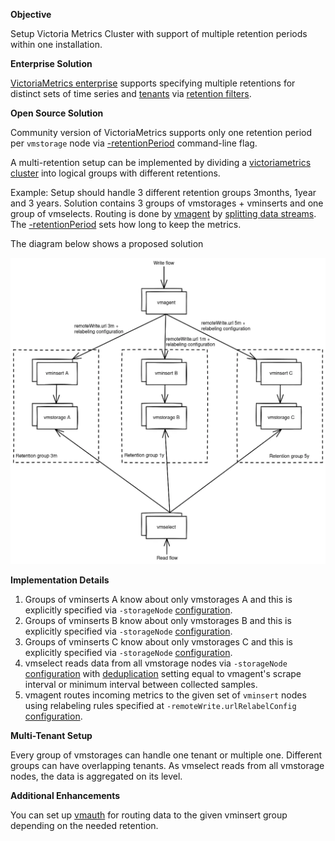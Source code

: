 **Objective**

Setup Victoria Metrics Cluster with support of multiple retention periods within one installation.

**Enterprise Solution**

[VictoriaMetrics enterprise](https://docs.victoriametrics.com/enterprise/) supports specifying multiple retentions
for distinct sets of time series and [tenants](https://docs.victoriametrics.com/cluster-victoriametrics/#multitenancy)
via [retention filters](https://docs.victoriametrics.com/cluster-victoriametrics/#retention-filters).

**Open Source Solution**

Community version of VictoriaMetrics supports only one retention period per `vmstorage` node via [-retentionPeriod](https://docs.victoriametrics.com/#retention) command-line flag.

A multi-retention setup can be implemented by dividing a [victoriametrics cluster](https://docs.victoriametrics.com/cluster-victoriametrics/) into logical groups with different retentions.

Example:
Setup should handle 3 different retention groups 3months, 1year and 3 years.
Solution contains 3 groups of vmstorages + vminserts and one group of vmselects. Routing is done by [vmagent](https://docs.victoriametrics.com/vmagent/)
by [splitting data streams](https://docs.victoriametrics.com/vmagent/#splitting-data-streams-among-multiple-systems). 
The [-retentionPeriod](https://docs.victoriametrics.com/#retention) sets how long to keep the metrics.

The diagram below shows a proposed solution

![Setup](setup.webp)

**Implementation Details**

1. Groups of vminserts A know about only vmstorages A and this is explicitly specified via `-storageNode` [configuration](https://docs.victoriametrics.com/cluster-victoriametrics/#cluster-setup). 
1. Groups of vminserts B know about only vmstorages B and this is explicitly specified via `-storageNode` [configuration](https://docs.victoriametrics.com/cluster-victoriametrics/#cluster-setup). 
1. Groups of vminserts C know about only vmstorages C and this is explicitly specified via `-storageNode` [configuration](https://docs.victoriametrics.com/cluster-victoriametrics/#cluster-setup). 
1. vmselect reads data from all vmstorage nodes via `-storageNode` [configuration](https://docs.victoriametrics.com/cluster-victoriametrics/#cluster-setup) 
   with [deduplication](https://docs.victoriametrics.com/cluster-victoriametrics/#deduplication) setting equal to vmagent's scrape interval or minimum interval between collected samples. 
1. vmagent routes incoming metrics to the given set of `vminsert` nodes using relabeling rules specified at `-remoteWrite.urlRelabelConfig` [configuration](https://docs.victoriametrics.com/vmagent/#relabeling).

**Multi-Tenant Setup**

Every group of vmstorages can handle one tenant or multiple one. Different groups can have overlapping tenants. As vmselect reads from all vmstorage nodes, the data is aggregated on its level.

**Additional Enhancements**

You can set up [vmauth](https://docs.victoriametrics.com/vmauth/) for routing data to the given vminsert group depending on the needed retention.
